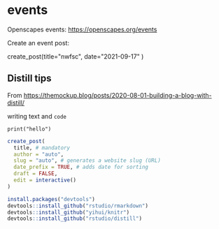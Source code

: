 # events
Openscapes events: <https://openscapes.org/events>

Create an event post: 

create_post(title="nwfsc", date="2021-09-17" )


## Distill tips

From <https://themockup.blog/posts/2020-08-01-building-a-blog-with-distill/>

writing text and `code`

`print("hello")`

```r
create_post(
  title, # mandatory
  author = "auto",
  slug = "auto", # generates a website slug (URL)
  date_prefix = TRUE, # adds date for sorting
  draft = FALSE, 
  edit = interactive()
)
```

```r
install.packages("devtools")
devtools::install_github("rstudio/rmarkdown")
devtools::install_github("yihui/knitr")
devtools::install_github("rstudio/distill")
```